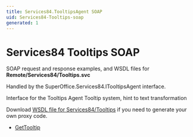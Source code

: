 ```yaml
---
title: Services84.TooltipsAgent SOAP
uid: Services84-Tooltips-soap
generated: 1
---
```


# Services84 Tooltips SOAP

SOAP request and response examples, and WSDL files for **Remote/Services84/Tooltips.svc**

Handled by the <see cref="T:SuperOffice.Services84.ITooltipsAgent">SuperOffice.Services84.ITooltipsAgent</see> interface.

Interface for the Tooltips Agent
Tooltip system, hint to text transformation

Download [WSDL file for Services84/Tooltips](../Services84-Tooltips.md) if you need to generate your own proxy code.

* [GetTooltip](GetTooltip.md)

